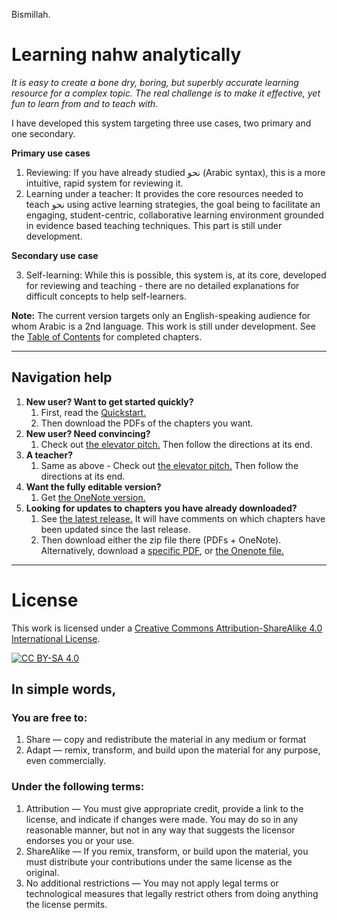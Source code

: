 Bismillah.

# Learning nahw analytically

_It is easy to create a bone dry, boring, but superbly accurate learning resource for a complex topic. The real challenge is to make it effective, yet fun to learn from and to teach with._

I have developed this system targeting three use cases, two primary and one secondary.

**Primary use cases**
1. Reviewing: If you have already studied نحو (Arabic syntax), this is a more intuitive, rapid system for reviewing it.
2. Learning under a teacher: It provides the core resources needed to teach نحو using active learning strategies, the goal being to facilitate an engaging, student-centric, collaborative learning environment grounded in evidence based teaching techniques. This part is still under development.

**Secondary use case**

3. Self-learning: While this is possible, this system is, at its core, developed for reviewing and teaching - there are no detailed explanations for difficult concepts to help self-learners.

**Note:** The current version targets only an English-speaking audience for whom Arabic is a 2nd language. This work is still under development. See the [Table of Contents](https://github.com/zahidsyed/learning-nahw-analytically/blob/main/pdf/0%20-%20Table%20of%20contents%2C%20chapters%20completed%20till%20date.pdf) for completed chapters.

--------
## Navigation help
1. **New user? Want to get started quickly?**
	1. First, read the [Quickstart.](https://github.com/zahidsyed/learning-nahw-analytically/blob/main/pdf/00%20-%20Quickstart.pdf)
	2. Then download the PDFs of the chapters you want.
2. **New user? Need convincing?**
	1. Check out [the elevator pitch.](https://github.com/zahidsyed/learning-nahw-analytically/blob/main/pdf/00%20-%20The%20elevator%20pitch.pdf) Then follow the directions at its end.
3. **A teacher?**
	1. Same as above - Check out [the elevator pitch.](https://github.com/zahidsyed/learning-nahw-analytically/blob/main/pdf/00%20-%20The%20elevator%20pitch.pdf) Then follow the directions at its end.
4. **Want the fully editable version?**
	1. Get [the OneNote version.](https://github.com/zahidsyed/learning-nahw-analytically/tree/main/onenote)
5. **Looking for updates to chapters you have already downloaded?**
  	1. See [the latest release.](https://github.com/zahidsyed/learning-nahw-analytically/releases/latest) It will have comments on which chapters have been updated since the last release.
  	2. Then download either the zip file there (PDFs + OneNote). Alternatively, download a [specific PDF](https://github.com/zahidsyed/learning-nahw-analytically/tree/main/pdf), or [the Onenote file.](https://github.com/zahidsyed/learning-nahw-analytically/tree/main/onenote)


--------
# License
This work is licensed under a
[Creative Commons Attribution-ShareAlike 4.0 International License][cc-by-sa].

[![CC BY-SA 4.0][cc-by-sa-image]][cc-by-sa]

[cc-by-sa]: http://creativecommons.org/licenses/by-sa/4.0/
[cc-by-sa-image]: https://licensebuttons.net/l/by-sa/4.0/88x31.png
[cc-by-sa-shield]: https://img.shields.io/badge/License-CC%20BY--SA%204.0-lightgrey.svg

## In simple words,
### You are free to:
1. Share — copy and redistribute the material in any medium or format
2. Adapt — remix, transform, and build upon the material
for any purpose, even commercially.

### Under the following terms:
1. Attribution — You must give appropriate credit, provide a link to the license, and indicate if changes were made. You may do so in any reasonable manner, but not in any way that suggests the licensor endorses you or your use.
2. ShareAlike — If you remix, transform, or build upon the material, you must distribute your contributions under the same license as the original.
3. No additional restrictions — You may not apply legal terms or technological measures that legally restrict others from doing anything the license permits.

